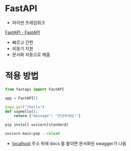 # FastAPI
- 파이썬 프레임워크

[FastAPI - FastAPI](https://fastapi.tiangolo.com/ko/)

- 빠르고 간편
- 비동기 지원
- 문서화 자동으로 해줌

# 적용 방법

```python
from fastapi import FastAPI

app = FastAPI()

@app.get("/hello")
def sayHello():
    return {"message": "안녕하세요!"}
```

```python
pip install uvicorn[standard]

uvicorn main:pop --reload
```

- [localhost](http://localhost) 주소 뒤에 docs 를 붙이면 문서화된 swagger가 나옴
